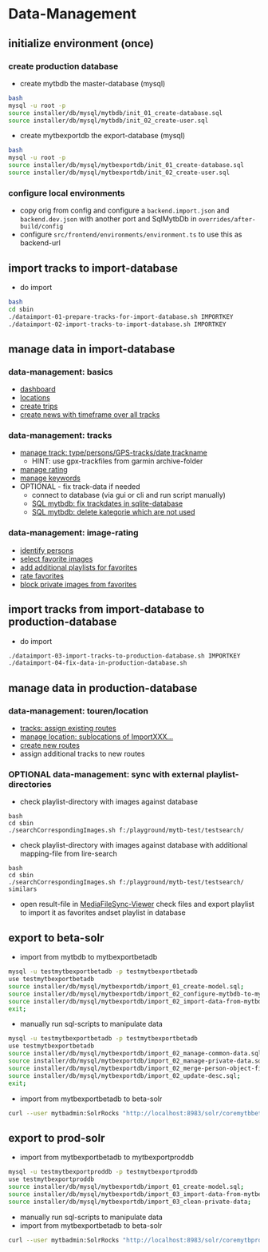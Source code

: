 # Data-Management

## initialize environment (once)

### create production database
- create mytbdb the master-database (mysql)
```bash
bash
mysql -u root -p 
source installer/db/mysql/mytbdb/init_01_create-database.sql
source installer/db/mysql/mytbdb/init_02_create-user.sql
```
- create mytbexportdb the export-database (mysql)
```bash
bash
mysql -u root -p 
source installer/db/mysql/mytbexportdb/init_01_create-database.sql
source installer/db/mysql/mytbexportdb/init_02_create-user.sql
``` 

### configure local environments
- copy orig from config and configure a ```backend.import.json``` and ```backend.dev.json``` with another port and SqlMytbDb in ```overrides/after-build/config```
- configure ```src/frontend/environments/environment.ts``` to use this as backend-url 

## import tracks to import-database
- do import
```bash
bash
cd sbin
./dataimport-01-prepare-tracks-for-import-database.sh IMPORTKEY
./dataimport-02-import-tracks-to-import-database.sh IMPORTKEY
```
## manage data in import-database
 
### data-management: basics 
- [dashboard](http://localhost:4001/mytbdev/de/#)
- [locations](http://localhost:4001/mytbdev/de/sections/start/search/jederzeit/ueberall/alles/egal/dashboardFilter:noSubType/forExport/location/10/1)
- [create trips](http://localhost:4001/mytbdev/de/tdocadmin/create/TRIP)
- [create news with timeframe over all tracks](http://localhost:4001/mytbdev/de/tdocadmin/create/NEWS)

### data-management: tracks 
- [manage track: type/persons/GPS-tracks/date,trackname](http://localhost:4001/mytbdev/de/sections/start/search/jederzeit/ueberall/alles/egal/dashboardFilter:noSubType/forExport/track/10/1) 
  - HINT: use gpx-trackfiles from garmin archive-folder
- [manage rating](http://localhost:4001/mytbdev/de/sections/start/search/jederzeit/ueberall/alles/egal/dashboardFilter:unrated/forExport/track/10/1)
- [manage keywords](http://localhost:4001/mytbdev/de/sections/start/search/jederzeit/ueberall/alles/egal/dashboardFilter:todoKeywords/forExport/track/10/1)
- OPTIONAL - fix track-data if needed
  - connect to database (via gui or cli and run script manually)
  - [SQL mytbdb: fix trackdates in sqlite-database](installer/db/sqlite/mytbdb/fix-trackdates-by-imagedates.sql)
  - [SQL mytbdb: delete kategorie which are not used](installer/db/sqlite/mytbdb/delete-tracks-unused.sql)

### data-management: image-rating
- [identify persons](http://localhost:4001/mytbdev/de/sections/start/search/jederzeit/ueberall/alles/egal/dashboardFilter:unRatedChildren/forExport/track/10/1)
- [select favorite images](http://localhost:4001/mytbdev/de/sections/start/search/jederzeit/ueberall/alles/egal/dashboardFilter:unRatedChildren/forExport/track/10/1)
- [add additional playlists for favorites](http://localhost:4001/mytbdev/de/sections/start/search/jederzeit/ueberall/alles/egal/dashboardFilter:noMainFavoriteChildren/forExport/track/10/1)
- [rate favorites](http://localhost:4001/mytbdev/de/sections/start/search/jederzeit/ueberall/alles/egal/dashboardFilter:noMainFavoriteChildren/forExport/track/10/1)
- [block private images from favorites](http://localhost:4001/mytbdev/de/sections/start/search/jederzeit/ueberall/alles/egal/personalRateOverall:5,6,7,8,9,10,11,12,13,14,15/dateAsc/image/99/1)

## import tracks from import-database to production-database 
- do import
```bash
./dataimport-03-import-tracks-to-production-database.sh IMPORTKEY
./dataimport-04-fix-data-in-production-database.sh
```

## manage data in production-database

### data-management: touren/location
- [tracks: assign existing routes](http://localhost:4001/mytbdev/de/sections/start/search/jederzeit/ueberall/alles/egal/dashboardFilter:noRoute/forExport/track/10/1)
- [manage location: sublocations of ImportXXX...](http://localhost:4001/mytbdev/de/tdoc/search/jederzeit/ueberall/alles/Import/egal/date/location/10/1)
- [create new routes](http://localhost:4001/mytbdev/de/sections/start/search/jederzeit/ueberall/alles/egal/dashboardFilter:noRoute/forExport/track/10/1)
- assign additional tracks to new routes

### OPTIONAL data-management: sync with external playlist-directories
- check playlist-directory with images against database
```
bash
cd sbin
./searchCorrespondingImages.sh f:/playground/mytb-test/testsearch/
``` 
- check playlist-directory with images against database with additional mapping-file from lire-search
```
bash
cd sbin
./searchCorrespondingImages.sh f:/playground/mytb-test/testsearch/ similars
``` 
-  open result-file in [MediaFileSync-Viewer](devtools/media-file-db-sync-viewer.html) check files and export playlist to import it as favorites andset playlist in database

## export to beta-solr
- import from mytbdb to mytbexportbetadb
```bash
mysql -u testmytbexportbetadb -p testmytbexportbetadb
use testmytbexportbetadb
source installer/db/mysql/mytbexportdb/import_01_create-model.sql;
source installer/db/mysql/mytbexportdb/import_02_configure-mytbdb-to-mytbexportbetadb;
source installer/db/mysql/mytbexportdb/import_02_import-data-from-mytbdb-to-mytbexportbetadb.sql;
exit;
```
- manually run sql-scripts to manipulate data
```bash
mysql -u testmytbexportbetadb -p testmytbexportbetadb
use testmytbexportbetadb
source installer/db/mysql/mytbexportdb/import_02_manage-common-data.sql;
source installer/db/mysql/mytbexportdb/import_02_manage-private-data.sql;
source installer/db/mysql/mytbexportdb/import_02_merge-person-object-fields.sql;
source installer/db/mysql/mytbexportdb/import_02_update-desc.sql;
exit;
```
- import from mytbexportbetadb to beta-solr
```bash
curl --user mytbadmin:SolrRocks "http://localhost:8983/solr/coremytbbeta/dataimport?command=full-import&clean=true&commit=true&optimize=true&synchronous=true&verbose=true"
```

## export to prod-solr
- import from mytbexportbetadb to mytbexportproddb
```bash
mysql -u testmytbexportproddb -p testmytbexportproddb
use testmytbexportproddb
source installer/db/mysql/mytbexportdb/import_01_create-model.sql;
source installer/db/mysql/mytbexportdb/import_03_import-data-from-mytbexportbetadb-to-mytbexportproddb.sql;
source installer/db/mysql/mytbexportdb/import_03_clean-private-data;
```
- manually run sql-scripts to manipulate data
- import from mytbexportbetadb to beta-solr
```bash
curl --user mytbadmin:SolrRocks "http://localhost:8983/solr/coremytbprod/dataimport?command=full-import&clean=true&commit=true&optimize=true&synchronous=true&verbose=true"
```
